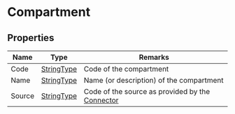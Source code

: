 ﻿# Compartment

## Properties
| Name   | Type                                               | Remarks                                                                       |
|--------|----------------------------------------------------|-------------------------------------------------------------------------------|
| Code   | [StringType](/specifications/formats/data-type.md) | Code of the compartment                                                       |
| Name   | [StringType](/specifications/formats/data-type.md) | Name (or description) of the compartment                                      |
| Source | [StringType](/specifications/formats/data-type.md) | Code of the source as provided by the [Connector](/architecture/connector.md) |
